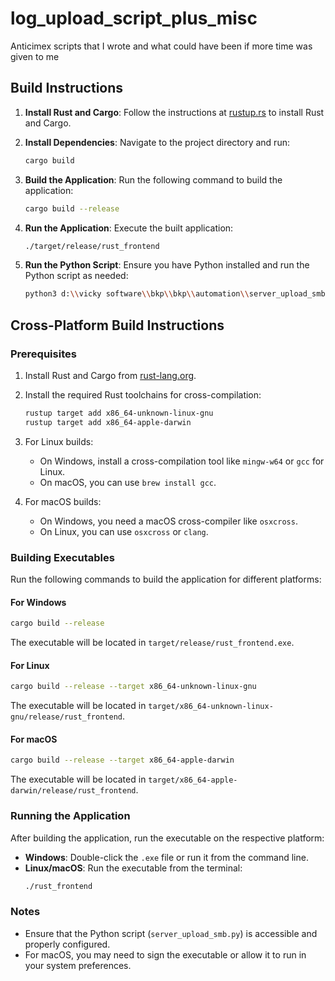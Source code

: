 # log_upload_script_plus_misc

Anticimex scripts that I wrote and what could have been if more time was given to me

## Build Instructions

1. **Install Rust and Cargo**:
   Follow the instructions at [rustup.rs](https://rustup.rs/) to install Rust and Cargo.

2. **Install Dependencies**:
   Navigate to the project directory and run:
   ```sh
   cargo build
   ```

3. **Build the Application**:
   Run the following command to build the application:
   ```sh
   cargo build --release
   ```

4. **Run the Application**:
   Execute the built application:
   ```sh
   ./target/release/rust_frontend
   ```

5. **Run the Python Script**:
   Ensure you have Python installed and run the Python script as needed:
   ```sh
   python3 d:\\vicky software\\bkp\\bkp\\automation\\server_upload_smb.py
   ```

## Cross-Platform Build Instructions

### Prerequisites
1. Install Rust and Cargo from [rust-lang.org](https://www.rust-lang.org/).
2. Install the required Rust toolchains for cross-compilation:
   ```sh
   rustup target add x86_64-unknown-linux-gnu
   rustup target add x86_64-apple-darwin
   ```

3. For Linux builds:
   - On Windows, install a cross-compilation tool like `mingw-w64` or `gcc` for Linux.
   - On macOS, you can use `brew install gcc`.

4. For macOS builds:
   - On Windows, you need a macOS cross-compiler like `osxcross`.
   - On Linux, you can use `osxcross` or `clang`.

### Building Executables
Run the following commands to build the application for different platforms:

#### For Windows
```sh
cargo build --release
```
The executable will be located in `target/release/rust_frontend.exe`.

#### For Linux
```sh
cargo build --release --target x86_64-unknown-linux-gnu
```
The executable will be located in `target/x86_64-unknown-linux-gnu/release/rust_frontend`.

#### For macOS
```sh
cargo build --release --target x86_64-apple-darwin
```
The executable will be located in `target/x86_64-apple-darwin/release/rust_frontend`.

### Running the Application
After building the application, run the executable on the respective platform:
- **Windows**: Double-click the `.exe` file or run it from the command line.
- **Linux/macOS**: Run the executable from the terminal:
  ```sh
  ./rust_frontend
  ```

### Notes
- Ensure that the Python script (`server_upload_smb.py`) is accessible and properly configured.
- For macOS, you may need to sign the executable or allow it to run in your system preferences.
